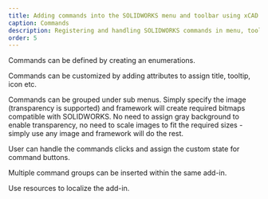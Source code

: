 ```yaml
---
title: Adding commands into the SOLIDWORKS menu and toolbar using xCAD
caption: Commands
description: Registering and handling SOLIDWORKS commands in menu, toolbar and context menu using xCAD. Customizing the look of commands by providing custom icons, titles and tooltips.
order: 5
---
```

Commands can be defined by creating an enumerations.

Commands can be customized by adding attributes to assign title, tooltip, icon etc.

Commands can be grouped under sub menus. Simply specify the image (transparency is supported) and framework will create required bitmaps compatible with SOLIDWORKS. No need to assign gray background to enable transparency, no need to scale images to fit the required sizes - simply use any image and framework will do the rest.

User can handle the commands clicks and assign the custom state for command buttons.

Multiple command groups can be inserted within the same add-in.

Use resources to localize the add-in.